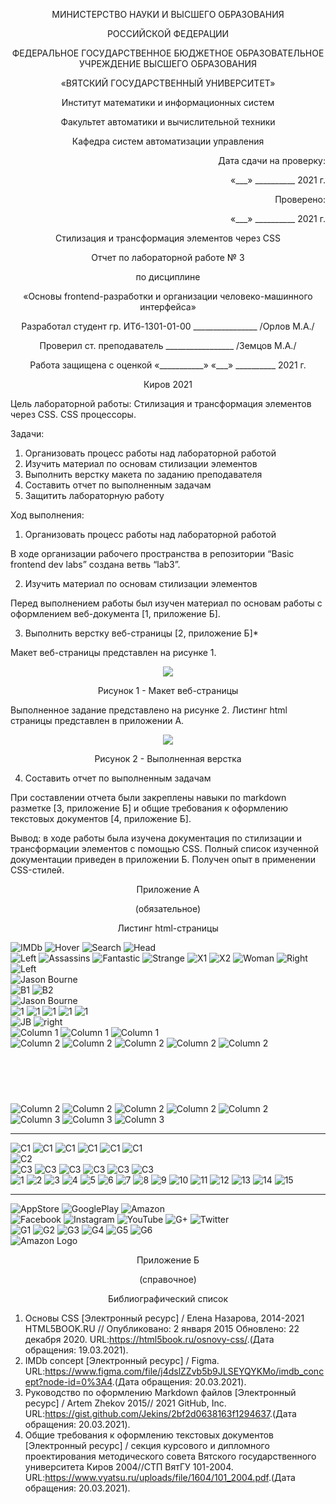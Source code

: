 <p align = center>МИНИСТЕРСТВО НАУКИ И ВЫСШЕГО ОБРАЗОВАНИЯ

<p align = center>РОССИЙСКОЙ ФЕДЕРАЦИИ

<p align = center>ФЕДЕРАЛЬНОЕ ГОСУДАРСТВЕННОЕ БЮДЖЕТНОЕ ОБРАЗОВАТЕЛЬНОЕ УЧРЕЖДЕНИЕ ВЫСШЕГО ОБРАЗОВАНИЯ

<p align = center>«ВЯТСКИЙ ГОСУДАРСТВЕННЫЙ УНИВЕРСИТЕТ»

<p align = center>Институт математики и информационных систем

<p align = center>Факультет автоматики и вычислительной техники

<p align = center>Кафедра систем автоматизации управления

<p align = right>Дата сдачи на проверку:

<p align = right>«___» __________ 2021 г.

<p align = right>Проверено:

<p align = right>«___» __________ 2021 г.

<p align = center>Стилизация и трансформация элементов через CSS

<p align = center>Отчет по лабораторной работе № 3

<p align = center>по дисциплине

<p align = center>«Основы frontend-разработки и организации человеко-машинного интерфейса»

<p align = center>Разработал студент гр. ИТб-1301-01-00 ________________ /Орлов М.А./

<p align = center>Проверил ст. преподаватель _________________ /Земцов М.А./

<p align = center>Работа защищена с оценкой	«___________» «___» __________ 2021 г.

<p align = center>Киров 2021

Цель лабораторной работы: Стилизация и трансформация элементов через CSS. CSS процессоры.

Задачи:

1. Организовать процесс работы над лабораторной работой
2. Изучить материал по основам стилизации элементов
3. Выполнить верстку макета по заданию преподавателя
4. Составить отчет по выполненным задачам
5. Защитить лабораторную работу

Ход выполнения:

1. Организовать процесс работы над лабораторной работой

В ходе организации рабочего пространства в репозитории “Basic frontend dev labs” создана ветвь “lab3”.

2. Изучить материал по основам стилизации элементов

Перед выполнением работы был изучен материал по основам работы c оформлением веб-документа [1, приложение Б].

3. Выполнить верстку веб-страницы [2, приложение Б]\*

Макет веб-страницы представлен на рисунке 1.

<p align=center><img src=./image/tzMaket.png></p>

<p align=center>Рисунок 1 - Макет веб-страницы</p>

Выполненное задание представлено на рисунке 2. Листинг html страницы представлен в приложении А.

<p align=center><img src=./image/finishedMaket.jpg></p>

<p align=center>Рисунок 2 - Выполненная верстка</p>

4. Составить отчет по выполненным задачам

При составлении отчета были закреплены навыки по markdown разметке [3, приложение Б] и общие требования к оформлению текстовых документов [4, приложение Б].

Вывод: в ходе работы была изучена документация по cтилизации и трансформации элементов с помощью CSS. Полный список изученной документации приведен в приложении Б. Получен опыт в применении CSS-стилей.

<p align = center>Приложение А

<p align = center>(обязательное)

<p align = center>Листинг html-страницы

<!DOCTYPE HTML>
<html lang="en">
<head>
    <title>Орлов Максим Андреевич</title>
    <link rel="stylesheet" href="style_config.css" media="all">
</head>
<body>
    <div class="back1">  
        <div class="back2">
            <div class="head">
                <img src="./image/Logo.png" alt="IMDb" class="h1">
                <img src="./image/Hover.png" alt="Hover" class="h2">
                <img src="./image/Search.png" alt="Search" class="h3">
                <img src="./image/Head.jpg" alt="Head" class="h4">
            </div>
            <div class="grid1">
                <img src="./image/Box1_1.png" alt="Left" class="m1">
                <img src="./image/Box1_2.png" alt="Assassins" class="m2">
                <img src="./image/Box1_3.png" alt="Fantastic" >
                <img src="./image/Box1_4.png" alt="Strange" >
                <img src="./image/Box1_5.1.jpg" alt="X1" >
                <img src="./image/Box1_5.png" alt="X2" class="m3">
                <img src="./image/Box1_6.png" alt="Woman">
                <img src="./image/Box1_7.png" alt="Right" class="m4">
            </div>
            <div class="grid2">
                <img src="./image/Left_Red.png" alt="Left" class="m5">
                <div class="m6" >
                    <div class="grid7">
                        <div>
                            <img src="./image/Bourne.png" alt="Jason Bourne" class="m7">
                        </div>
                        <div>
                            <img src="./image/Group_12.png" alt="B1">
                            <img src="./image/Group_12_(1).png" alt="B2" class="m8">
                        </div>
                    </div>
                    <div class="grid8">
                        <div>
                            <img src="./image/Bourne_1.png" alt="Jason Bourne" class="m9">
                        </div>
                        <img src="./image/Bourne_2.png" alt="1">
                        <img src="./image/Bourne_3.png" alt="1">
                        <img src="./image/Bourne_4.png" alt="1">
                        <img src="./image/Bourne_5.png" alt="1">
                        <img src="./image/Bourne_6.png" alt="1">
                    </div>
                </div>
                <img src="./image/JB_Trailer.png" alt="JB">
                <img src="./image/Next_2.png" alt="right" class="m9">
            </div>
            <div class="grid3">
                <div class="flex1">
                    <img src="./image/Column_1_Row_1.png" alt="Column 1" class="m10">
                    <img src="./image/Column_1_Row_2.png" alt="Column 1" class="m11">
                    <img src="./image/Column_1_Row_3.png" alt="Column 1" class="m11">
                </div>
                <div>
                    <div>
                        <img src="./image/Column_2(1)_Row_1.png" alt="Column 2">
                        <img src="./image/Column_2(2)_Row_1.png" alt="Column 2">
                        <img src="./image/Column_2(3)_Row_1.png" alt="Column 2">
                        <img src="./image/Column_2(4)_Row_1.png" alt="Column 2">
                        <img src="./image/Column_2(5)_Row_1.png" alt="Column 2">
                    </div>
                    <div style="margin-top: 88px;">
                        <img src="./image/Column_2(1)_Row_2.png" alt="Column 2">
                        <img src="./image/Column_2(2)_Row_2.png" alt="Column 2">
                        <img src="./image/Column_2(3)_Row_2.png" alt="Column 2">
                        <img src="./image/Column_2(4)_Row_2.png" alt="Column 2">
                        <img src="./image/Column_2(5)_Row_2.png" alt="Column 2">
                    </div>
                </div>
                <div>
                    <img src="./image/Column_3_Row_1.png" alt="Column 3" class="m13">
                    <img src="./image/Column_3_Row_2.png" alt="Column 3" class="m14">
                    <img src="./image/Column_3_Row_3.png" alt="Column 3" class="m14">
                </div>
            </div>
            <hr>
            <div class="grid4">
                <div class="flex2">
                    <img src="./image/C1_R1.png" alt="C1" class="m15">
                    <img src="./image/C1_R2.png" alt="C1" class="m16">
                    <img src="./image/C1_R3.png" alt="C1" class="m16">
                    <img src="./image/C1_R4.png" alt="C1" class="m16">
                    <img src="./image/C1_R5.png" alt="C1" class="m16">
                    <img src="./image/C1_R6.png" alt="C1" class="m16">
                </div>
                <div>
                    <img src="./image/C2_R1.png" alt="C2" class="m17">
                </div>
                <div class="flex3">
                    <img src="./image/C3_R1.png" alt="C3" class="m18">
                    <img src="./image/C3_R2.png" alt="C3" class="m19">
                    <img src="./image/C3_R3.png" alt="C3" class="m19">
                    <img src="./image/C3_R4.png" alt="C3" class="m19">
                    <img src="./image/C3_R5.png" alt="C3" class="m19">
                    <img src="./image/C3_R6.png" alt="C3" class="m19">
                </div>
            </div>
            <div class="grid5">
                <img src="./image/1.png" alt="1" class="m20">
                <img src="./image/2.png" alt="2" class="m20">
                <img src="./image/3.png" alt="3" class="m20">
                <img src="./image/4.png" alt="4" class="m20">
                <img src="./image/5.png" alt="5" class="m20">
                <img src="./image/6.png" alt="6" class="m20">
                <img src="./image/7.png" alt="7" class="m20">
                <img src="./image/8.png" alt="8" class="m20">
                <img src="./image/9.png" alt="9" class="m20">
                <img src="./image/10.png" alt="10" class="m20">
                <img src="./image/11.png" alt="11" class="m20">
                <img src="./image/12.png" alt="12" class="m20">
                <img src="./image/13.png" alt="13" class="m20">
                <img src="./image/14.png" alt="14" class="m20">
                <img src="./image/15.png" alt="15">
            </div>
            <hr>
            <div class="grid6 items">
                <div>
                    <img src="./image/Appstore.png" alt="AppStore" class="m21">
                    <img src="./image/GooglePlay.png" alt="GooglePlay" class="m22">
                    <img src="./image/Amazon.png" alt="Amazon" class="m22">
                </div>
                <div>
                    <img src="./image/Facebook.png" alt="Facebook">
                    <img src="./image/Instagram.png" alt="Instagram">
                    <img src="./image/YouTube.png" alt="YouTube">
                    <img src="./image/G+.png" alt="G+">
                    <img src="./image/Twitter.png" alt="Twitter">
                </div>
                <div>
                    <img src="./image/G8_1.png" alt="G1">
                    <img src="./image/G8_2.png" alt="G2">
                    <img src="./image/G8_3.png" alt="G3">
                    <img src="./image/G8_4.png" alt="G4">
                    <img src="./image/G8_5.png" alt="G5">
                    <img src="./image/G8_6.png" alt="G6">
                </div>
            </div>
            <div class="m23">
                <img src="./image/AmazonLogo.png" alt="Amazon Logo">
            </div>
        </div>
    </div>
</body>
</html>

<p align = center>Приложение Б

<p align = center>(справочное)

<p align = center>Библиографический список

1. Основы CSS [Электронный ресурс] / Елена Назарова, 2014-2021 HTML5BOOK.RU // Опубликовано: 2 января 2015 Обновлено: 22 декабря 2020. URL:<https://html5book.ru/osnovy-css/>.(Дата обращения: 19.03.2021).
2. IMDb concept [Электронный ресурс] / Figma. URL:<https://www.figma.com/file/j4dslZZvb5b9JLSEYQYKMo/imdb_concept?node-id=0%3A4>.(Дата обращения: 20.03.2021).
3. Руководство по оформлению Markdown файлов [Электронный ресурс] / Artem Zhekov 2015// 2021 GitHub, Inc. URL:<https://gist.github.com/Jekins/2bf2d0638163f1294637>.(Дата обращения: 20.03.2021).
4. Общие требования к оформлению текстовых документов [Электронный ресурс] / секция курсового и дипломного проектирования методического совета Вятского государственного университета Киров 2004//СТП ВятГУ 101-2004. URL:<https://www.vyatsu.ru/uploads/file/1604/101_2004.pdf>.(Дата обращения: 20.03.2021).